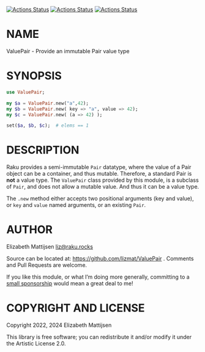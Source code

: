 [![Actions Status](https://github.com/lizmat/ValuePair/actions/workflows/linux.yml/badge.svg)](https://github.com/lizmat/ValuePair/actions) [![Actions Status](https://github.com/lizmat/ValuePair/actions/workflows/macos.yml/badge.svg)](https://github.com/lizmat/ValuePair/actions) [![Actions Status](https://github.com/lizmat/ValuePair/actions/workflows/windows.yml/badge.svg)](https://github.com/lizmat/ValuePair/actions)

NAME
====

ValuePair - Provide an immutable Pair value type

SYNOPSIS
========

```raku
use ValuePair;

my $a = ValuePair.new("a",42);
my $b = ValuePair.new( key => "a", value => 42);
my $c = ValuePair.new( (a => 42) );

set($a, $b, $c);  # elems == 1
```

DESCRIPTION
===========

Raku provides a semi-immutable `Pair` datatype, where the value of a Pair object can be a container, and thus mutable. Therefore, a standard Pair is **not** a value type. The `ValuePair` class provided by this module, is a subclass of `Pair`, and does not allow a mutable value. And thus it can be a value type.

The `.new` method either accepts two positional arguments (key and value), or `key` and `value` named arguments, or an existing `Pair`.

AUTHOR
======

Elizabeth Mattijsen <liz@raku.rocks>

Source can be located at: https://github.com/lizmat/ValuePair . Comments and Pull Requests are welcome.

If you like this module, or what I’m doing more generally, committing to a [small sponsorship](https://github.com/sponsors/lizmat/) would mean a great deal to me!

COPYRIGHT AND LICENSE
=====================

Copyright 2022, 2024 Elizabeth Mattijsen

This library is free software; you can redistribute it and/or modify it under the Artistic License 2.0.

